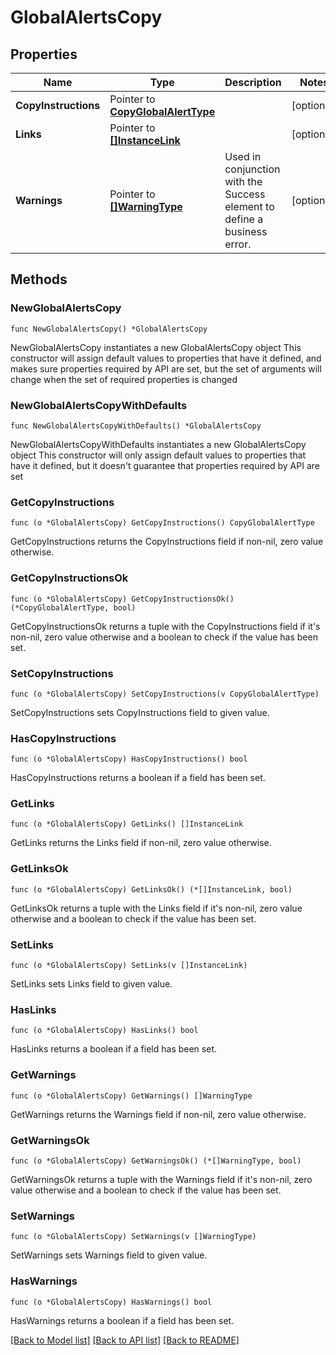 # GlobalAlertsCopy

## Properties

Name | Type | Description | Notes
------------ | ------------- | ------------- | -------------
**CopyInstructions** | Pointer to [**CopyGlobalAlertType**](CopyGlobalAlertType.md) |  | [optional] 
**Links** | Pointer to [**[]InstanceLink**](InstanceLink.md) |  | [optional] 
**Warnings** | Pointer to [**[]WarningType**](WarningType.md) | Used in conjunction with the Success element to define a business error. | [optional] 

## Methods

### NewGlobalAlertsCopy

`func NewGlobalAlertsCopy() *GlobalAlertsCopy`

NewGlobalAlertsCopy instantiates a new GlobalAlertsCopy object
This constructor will assign default values to properties that have it defined,
and makes sure properties required by API are set, but the set of arguments
will change when the set of required properties is changed

### NewGlobalAlertsCopyWithDefaults

`func NewGlobalAlertsCopyWithDefaults() *GlobalAlertsCopy`

NewGlobalAlertsCopyWithDefaults instantiates a new GlobalAlertsCopy object
This constructor will only assign default values to properties that have it defined,
but it doesn't guarantee that properties required by API are set

### GetCopyInstructions

`func (o *GlobalAlertsCopy) GetCopyInstructions() CopyGlobalAlertType`

GetCopyInstructions returns the CopyInstructions field if non-nil, zero value otherwise.

### GetCopyInstructionsOk

`func (o *GlobalAlertsCopy) GetCopyInstructionsOk() (*CopyGlobalAlertType, bool)`

GetCopyInstructionsOk returns a tuple with the CopyInstructions field if it's non-nil, zero value otherwise
and a boolean to check if the value has been set.

### SetCopyInstructions

`func (o *GlobalAlertsCopy) SetCopyInstructions(v CopyGlobalAlertType)`

SetCopyInstructions sets CopyInstructions field to given value.

### HasCopyInstructions

`func (o *GlobalAlertsCopy) HasCopyInstructions() bool`

HasCopyInstructions returns a boolean if a field has been set.

### GetLinks

`func (o *GlobalAlertsCopy) GetLinks() []InstanceLink`

GetLinks returns the Links field if non-nil, zero value otherwise.

### GetLinksOk

`func (o *GlobalAlertsCopy) GetLinksOk() (*[]InstanceLink, bool)`

GetLinksOk returns a tuple with the Links field if it's non-nil, zero value otherwise
and a boolean to check if the value has been set.

### SetLinks

`func (o *GlobalAlertsCopy) SetLinks(v []InstanceLink)`

SetLinks sets Links field to given value.

### HasLinks

`func (o *GlobalAlertsCopy) HasLinks() bool`

HasLinks returns a boolean if a field has been set.

### GetWarnings

`func (o *GlobalAlertsCopy) GetWarnings() []WarningType`

GetWarnings returns the Warnings field if non-nil, zero value otherwise.

### GetWarningsOk

`func (o *GlobalAlertsCopy) GetWarningsOk() (*[]WarningType, bool)`

GetWarningsOk returns a tuple with the Warnings field if it's non-nil, zero value otherwise
and a boolean to check if the value has been set.

### SetWarnings

`func (o *GlobalAlertsCopy) SetWarnings(v []WarningType)`

SetWarnings sets Warnings field to given value.

### HasWarnings

`func (o *GlobalAlertsCopy) HasWarnings() bool`

HasWarnings returns a boolean if a field has been set.


[[Back to Model list]](../README.md#documentation-for-models) [[Back to API list]](../README.md#documentation-for-api-endpoints) [[Back to README]](../README.md)


